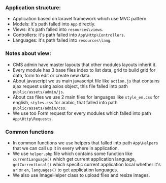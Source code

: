 ### Application structure:
* Application based on laravel framework which use MVC pattern.
* Models: it's path falled into `App` directly.
* Views: it's path falled into `resources\views`.
* Controllers: it's path falled into `App\Http\Controllers`.
* Languages: it's path falled into  `resources\lang`.
  
### Notes about view: 

* CMS admin have master layouts that other modules layouts inherit it.
* Every module has 3 base files index to list data, 
grid to build grid for data, form to edit or create new data.
* About javascript we us main javascript file like `action.js` that contains ajax request using axios object,
this file falled into path `public/assets/admin/js`.
* About css files we use 2 main files for languages like `style_en.css` for english, `styles.css` for arabic,
that falled into path `public/assets/admin/css`.
* We use too Form request for every modules which falled into path `App\Http\Requests`.

### Common functions
* In common functions we use helpers that falled into path `App\Helpers` that we can call up it in every where in application.
* We use `helper.php` file which contains some function like `currentLanguage()` which get current application
language, `getCurrentLocal()` which specific current application local whether it's `ar` or `en`, `languages()` to get application
languages.
* We also use ImageHelper class to upload files and resize images.
